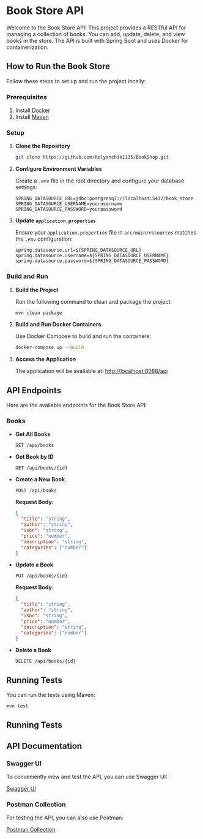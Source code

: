 
# Book Store API

Welcome to the Book Store API! This project provides a RESTful API for managing a collection of books. You can add, update, delete, and view books in the store. The API is built with Spring Boot and uses Docker for containerization.

## How to Run the Book Store

Follow these steps to set up and run the project locally:

### Prerequisites

1. Install [Docker](https://www.docker.com/products/docker-desktop)
2. Install [Maven](https://maven.apache.org/install.html)

### Setup

1. **Clone the Repository**

   ```bash
   git clone https://github.com/Kolyanchik1115/BookShop.git
   ```

2. **Configure Environment Variables**

   Create a `.env` file in the root directory and configure your database settings:

   ```dotenv
   SPRING_DATASOURCE_URL=jdbc:postgresql://localhost:5432/book_store
   SPRING_DATASOURCE_USERNAME=yourusername
   SPRING_DATASOURCE_PASSWORD=yourpassword
   ```

3. **Update `application.properties`**

   Ensure your `application.properties` file in `src/main/resources` matches the `.env` configuration:

   ```properties
   spring.datasource.url=${SPRING_DATASOURCE_URL}
   spring.datasource.username=${SPRING_DATASOURCE_USERNAME}
   spring.datasource.password=${SPRING_DATASOURCE_PASSWORD}
   ```

### Build and Run

1. **Build the Project**

   Run the following command to clean and package the project:

   ```bash
   mvn clean package
   ```

2. **Build and Run Docker Containers**

   Use Docker Compose to build and run the containers:

   ```bash
   docker-compose up --build
   ```

3. **Access the Application**

   The application will be available at: [http://localhost:8088/api](http://localhost:8088/api)

## API Endpoints

Here are the available endpoints for the Book Store API:

### Books

- **Get All Books**

  ```http
  GET /api/books
  ```

- **Get Book by ID**

  ```http
  GET /api/books/{id}
  ```

- **Create a New Book**

  ```http
  POST /api/books
  ```

  **Request Body:**

  ```json
  {
    "title": "string",
    "author": "string",
    "isbn": "string",
    "price": "number",
    "description": "string",
    "categories": ["number"]
  }
  ```

- **Update a Book**

  ```http
  PUT /api/books/{id}
  ```

  **Request Body:**

  ```json
  {
    "title": "string",
    "author": "string",
    "isbn": "string",
    "price": "number",
    "description": "string",
    "categories": ["number"]
  }
  ```

- **Delete a Book**

  ```http
  DELETE /api/books/{id}
  ```

## Running Tests

You can run the tests using Maven:

```bash
mvn test
```
## Running Tests

## API Documentation

### Swagger UI

To conveniently view and test the API, you can use Swagger UI:

[Swagger UI](http://localhost:8088/api/swagger-ui/index.html)

### Postman Collection

For testing the API, you can also use Postman:

[Postman Collection](https://documenter.getpostman.com/view/24380148/2sA3kYhKew)
